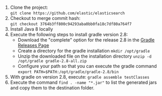 1. Clone the project:  
   `git clone https://github.com/elastic/elasticsearch`
2. Checkout to merge commit hash:  
   `git checkout 3764b3ff800c94293aba0bb0fa18c7df80a764f7`
3. Install Java 8 locally
4. Execute the following steps to install gradle version 2.8:
   * Download the "complete" option for the release 2.8 in the [Gradle Releases Page](https://gradle.org/releases/)
   * Create a directory for the gradle installation
      `mkdir /opt/gradle`
   * Unzip the downloaded file on the installation directory
      `unzip -d /opt/gradle gradle-2.8-all.zip`
   * Configure your path so that you can execute the gradle command
      `export PATH=$PATH:/opt/gradle/gradle-2.8/bin`
5. With gradle on version 2.8, execute:
   `gradle assemble testClasses`
6. Execute the command `find . -name "*.jar"` to list the generated jars and copy them to the destination folder.
